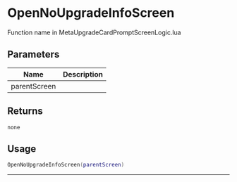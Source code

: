 # OpenNoUpgradeInfoScreen

Function name in MetaUpgradeCardPromptScreenLogic.lua

## Parameters

| Name         | Description |
| ------------ | ----------- |
| parentScreen |             |

## Returns

`none`

## Usage

```lua
OpenNoUpgradeInfoScreen(parentScreen)
```

---
